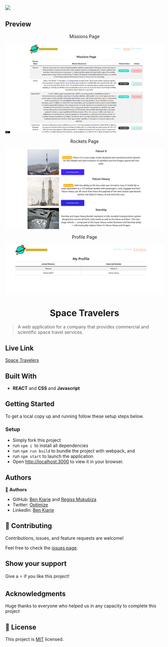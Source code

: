 ![](https://img.shields.io/badge/Microverse-blueviolet)

## Preview

<p align="center">Missions Page</p>

<img src="./src/assets/missions.png">

<p align="center">Rockets Page</p>

<img src="./src/assets/rockets.png">

<p align="center">Profile Page</p>

<img src="./src/assets/profile.png">

<h1 align="center">Space Travelers</h1>

> A web application for a company that provides commercial and scientific space travel services.

## Live Link 

[Space Travelers](spacex-travelers.netlify.app)

## Built With

- **REACT** and **CSS** and **Javascript**

## Getting Started

To get a local copy up and running follow these setup steps below.

### Setup

- Simply fork this project
- run `npm i `to install all dependencies
- run `npm run build` to bundle the project with webpack, and
- run `npm start` to launch the application
- Open [http://localhost:3000](http://localhost:3000) to view it in your browser.

## Authors

👤 **Authors**

- GitHub: [Ben Kiarie](https://github.com/Benmuiruri) and [Regiss Mukubiza](https://github.com/Regiss05)
- Twitter: [Optimize](https://twitter.com/_optimize)
- LinkedIn: [Ben Kiarie](https://www.linkedin.com/in/benjamin-kiarie-180b66149/)

## 🤝 Contributing

Contributions, issues, and feature requests are welcome!

Feel free to check the [issues page](https://github.com/Benmuiruri/space-travelers-hub/issues).

## Show your support

Give a ⭐️ if you like this project!

## Acknowledgments

Huge thanks to everyone who helped us in any capacity to complete this project

## 📝 License

This project is [MIT](https://opensource.org/licenses/MIT) licensed.
